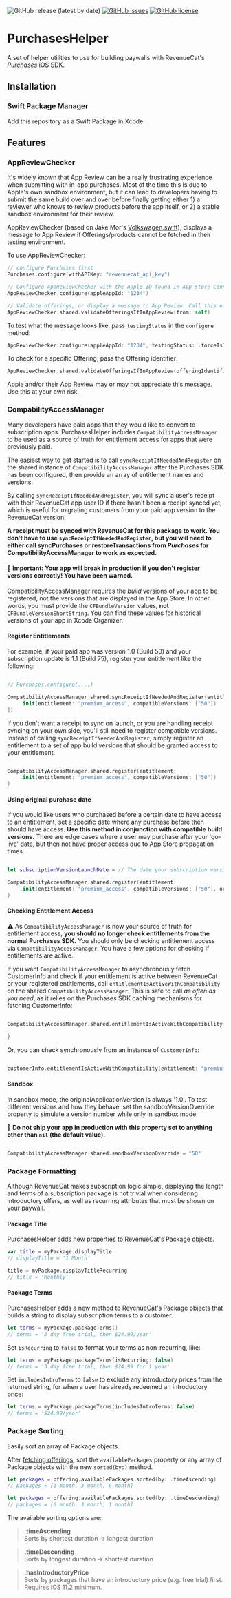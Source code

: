 ![GitHub release (latest by date)](https://img.shields.io/github/v/release/codykerns/PurchasesHelper?color=orange&label=SPM&logo=swift&logoColor=white)
[![GitHub issues](https://img.shields.io/github/issues/codykerns/PurchasesHelper)](https://github.com/codykerns/PurchasesHelper/issues)
[![GitHub license](https://img.shields.io/github/license/codykerns/PurchasesHelper)](https://github.com/codykerns/PurchasesHelper/blob/master/LICENSE)

# PurchasesHelper

A set of helper utilities to use for building paywalls with RevenueCat's [*Purchases*](https://github.com/RevenueCat/purchases-ios) iOS SDK.

## Installation

### Swift Package Manager

Add this repository as a Swift Package in Xcode.

## Features

### AppReviewChecker

It's widely known that App Review can be a really frustrating experience when submitting with in-app purchases. Most of the time this is due to Apple's own sandbox environment, but it can lead to developers having to submit the same build over and over before finally getting either 1) a reviewer who knows to review products before the app itself, or 2) a stable sandbox environment for their review.

AppReviewChecker (based on Jake Mor's [Volkswagen.swift](https://github.com/jakemor/Volkswagen.swift)), displays a message to App Review if Offerings/products cannot be fetched in their testing environment.

To use AppReviewChecker:

```swift
// configure Purchases first
Purchases.configure(withAPIKey: "revenuecat_api_key")

// Configure AppReviewChecker with the Apple ID found in App Store Connect -> App -> App Information
AppReviewChecker.configure(appleAppId: "1234")

// Validate offerings, or display a message to App Review. Call this early, or when your paywall loads.
AppReviewChecker.shared.validateOfferingsIfInAppReview(from: self)
```

To test what the message looks like, pass `testingStatus` in the `configure` method:

```swift
AppReviewChecker.configure(appleAppId: "1234", testingStatus: .forceIsInAppReview)
```

To check for a specific Offering, pass the Offering identifier:
```swift
AppReviewChecker.shared.validateOfferingsIfInAppReview(offeringIdentifier: "offering_identifier", from: self)
```

Apple and/or their App Review may or may not appreciate this message. Use this at your own risk.

### CompabilityAccessManager

Many developers have paid apps that they would like to convert to subscription apps. PurchasesHelper includes `CompatibilityAccessManager` to be used as a source of truth for entitlement access for apps that were previously paid. 

The easiest way to get started is to call `syncReceiptIfNeededAndRegister` on the shared instance of `CompatibilityAccessManager` after the Purchases SDK has been configured, then provide an array of entitlement names and versions. 

By calling `syncReceiptIfNeededAndRegister`, you will sync a user's receipt with their RevenueCat app user ID if there hasn't been a receipt synced yet, which is useful for migrating customers from your paid app version to the RevenueCat version.

**A receipt must be synced with RevenueCat for this package to work. You don't have to use `syncReceiptIfNeededAndRegister`, but you will need to either call syncPurchases or restoreTransactions from *Purchases* for CompatibilityAccessManager to work as expected.**

#### **🚨 Important: Your app will break in production if you don't register versions correctly! You have been warned.**
CompatibilityAccessManager requires the *build* versions of your app to be registered, not the versions that are displayed in the App Store. In other words, you must provide the `CFBundleVersion` values, **not** `CFBundleVersionShortString`. You can find these values for historical versions of your app in Xcode Organizer.

#### Register Entitlements
For example, if your paid app was version 1.0 (Build 50) and your subscription update is 1.1 (Build 75), register your entitlement like the following:

```swift

// Purchases.configure(....)

CompatibilityAccessManager.shared.syncReceiptIfNeededAndRegister(entitlements: [
    .init(entitlement: "premium_access", compatibleVersions: ["50"])
])

```

If you don't want a receipt to sync on launch, or you are handling receipt syncing on your own side, you'll still need to register compatible versions. Instead of calling `syncReceiptIfNeededAndRegister`, simply register an entitlement to a set of app build versions that should be granted access to your entitlement.

```swift

CompatibilityAccessManager.shared.register(entitlement:
    .init(entitlement: "premium_access", compatibleVersions: ["50"])
)

```

#### Using original purchase date
If you would like users who purchased before a certain date to have access to an entitlement, set a specific date where any purchase before then should have access. **Use this method in conjunction with compatible build versions.** There are edge cases where a user may purchase after your 'go-live' date, but then not have proper access due to App Store propagation times.

```swift

let subscriptionVersionLaunchDate = // The date your subscription version will go live

CompatibilityAccessManager.shared.register(entitlement:
    .init(entitlement: "premium_access", compatibleVersions: ["50"], orPurchasedBeforeDate: subscriptionVersionLaunchDate)
)

```

#### Checking Entitlement Access

⚠️ As `CompatibilityAccessManager` is now your source of truth for entitlement access, **you should no longer check entitlements from the normal Purchases SDK.** You should only be checking entitlement access via `CompatibilityAccessManager`. You have a few options for checking if entitlements are active.

If you want `CompatibilityAccessManager` to asynchronously fetch CustomerInfo and check if your entitlement is active between RevenueCat or your registered entitlements, call `entitlementIsActiveWithCompatibility`  on the shared `CompatibilityAccessManager`. This is safe to call *as often as you need*, as it relies on the Purchases SDK caching mechanisms for fetching CustomerInfo:

```swift

CompatibilityAccessManager.shared.entitlementIsActiveWithCompatibility(entitlement: "premium_access") { (isActive, customerInfo) in

}

```

Or, you can check synchronously from an instance of `CustomerInfo`:

```swift

customerInfo.entitlementIsActiveWithCompatibility(entitlement: "premium_access")

```

#### Sandbox

In sandbox mode, the originalApplicationVersion is always '1.0'. To test different versions and how they behave, set the sandboxVersionOverride property to simulate a version number while only in sandbox mode:

**🚨 Do not ship your app in production with this property set to anything other than `nil` (the default value).**
```swift

CompatibilityAccessManager.shared.sandboxVersionOverride = "50"

```

### Package Formatting

Although RevenueCat makes subscription logic simple, displaying the length and terms of a subscription package is not trivial when considering introductory offers, as well as recurring attributes that must be shown on your paywall.

#### Package Title

PurchasesHelper adds new properties to RevenueCat's Package objects.

```swift
var title = myPackage.displayTitle
// displayTitle = '1 Month'

title = myPackage.displayTitleRecurring
// title = 'Monthly'
```

#### Package Terms

PurchasesHelper adds a new method to RevenueCat's Package objects that builds a string to display subscription terms to a customer.

```swift
let terms = myPackage.packageTerms()
// terms = '3 day free trial, then $24.99/year'
```

Set `isRecurring` to `false` to format your terms as non-recurring, like:

```swift
let terms = myPackage.packageTerms(isRecurring: false)
// terms = '3 day free trial, then $24.99 for 1 year'
```

Set `includesIntroTerms` to `false` to exclude any introductory prices from the returned string, for when a user has already redeemed an introductory price:

```swift
let terms = myPackage.packageTerms(includesIntroTerms: false)
// terms = '$24.99/year'
```

### Package Sorting

Easily sort an array of Package objects.

After [fetching offerings](https://docs.revenuecat.com/docs/displaying-products#fetching-offerings), sort the `availablePackages` property or any array of Package objects with the new `sorted(by:)` method.

```swift
let packages = offering.availablePackages.sorted(by: .timeAscending)
// packages = [1 month, 3 month, 6 month]

let packages = offering.availablePackages.sorted(by: .timeDescending)
// packages = [6 month, 3 month, 1 month]
```

The available sorting options are:

> **.timeAscending**  
> Sorts by shortest duration -> longest duration

> **.timeDescending**  
> Sorts by longest duration -> shortest duration

> **.hasIntroductoryPrice**  
> Sorts by packages that have an introductory price (e.g. free trial) first. Requires iOS 11.2 minimum.
